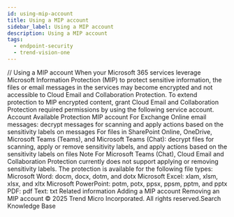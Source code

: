 ```yaml
---
id: using-mip-account
title: Using a MIP account
sidebar_label: Using a MIP account
description: Using a MIP account
tags:
  - endpoint-security
  - trend-vision-one
---
```


/*<![CDATA[*/ $('#title').html($('meta[name=map-description]').attr('content')); /*]]>*/ Using a MIP account When your Microsoft 365 services leverage Microsoft Information Protection (MIP) to protect sensitive information, the files or email messages in the services may become encrypted and not accessible to Cloud Email and Collaboration Protection. To extend protection to MIP encrypted content, grant Cloud Email and Collaboration Protection required permissions by using the following service account. Account Available Protection MIP account For Exchange Online email messages: decrypt messages for scanning and apply actions based on the sensitivity labels on messages For files in SharePoint Online, OneDrive, Microsoft Teams (Teams), and Microsoft Teams (Chat): decrypt files for scanning, apply or remove sensitivity labels, and apply actions based on the sensitivity labels on files Note For Microsoft Teams (Chat), Cloud Email and Collaboration Protection currently does not support applying or removing sensitivity labels. The protection is available for the following file types: Microsoft Word: docm, docx, dotm, and dotx Microsoft Excel: xlam, xlsm, xlsx, and xltx Microsoft PowerPoint: potm, potx, ppsx, ppsm, pptm, and pptx PDF: pdf Text: txt Related information Adding a MIP account Removing an MIP account © 2025 Trend Micro Incorporated. All rights reserved.Search Knowledge Base